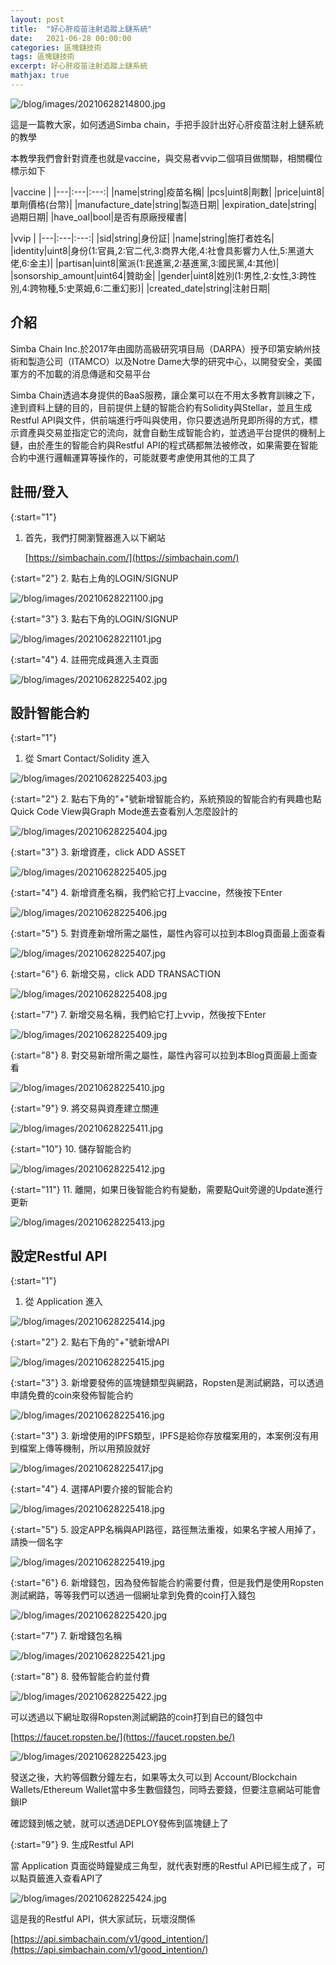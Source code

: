 ```yaml
---
layout: post
title:  "好心肝疫苗注射追蹤上鏈系統"
date:   2021-06-28 00:00:00
categories: 區塊鏈技術
tags: 區塊鏈技術
excerpt: 好心肝疫苗注射追蹤上鏈系統
mathjax: true
---
```


![/blog/images/20210628214800.jpg](/blog/images/20210628214800.jpg)

這是一篇教大家，如何透過Simba chain，手把手設計出好心肝疫苗注射上鏈系統的教學

本教學我們會針對資產也就是vaccine，與交易者vvip二個項目做關聯，相關欄位標示如下

|vaccine       |
|---|:---|:---:|
|name|string|疫苗名稱|
|pcs|uint8|劑數|
|price|uint8|單劑價格(台幣)|
|manufacture_date|string|製造日期|
|expiration_date|string|過期日期|
|have_oal|bool|是否有原廠授權書|

|vvip       |
|---|:---|:---:|
|sid|string|身份証|
|name|string|施打者姓名|
|identity|uint8|身份(1:官員,2:官二代,3:商界大佬,4:社會具影響力人仕,5:黑道大佬,6:金主)|
|partisan|uint8|黨派(1:民進黨,2:基進黨,3:國民黨,4:其他)|
|sonsorship_amount|uint64|贊助金|
|gender|uint8|姓別(1:男性,2:女性,3:跨性別,4:跨物種,5:史萊姆,6:二重幻影)|
|created_date|string|注射日期|


## 介紹

Simba Chain Inc.於2017年由國防高級研究項目局（DARPA）授予印第安納州技術和製造公司（ITAMCO）以及Notre Dame大學的研究中心，以開發安全，美國軍方的不加載的消息傳遞和交易平台

Simba Chain透過本身提供的BaaS服務，讓企業可以在不用太多教育訓練之下，達到資料上鏈的目的，目前提供上鏈的智能合約有Solidity與Stellar，並且生成Restful API與文件，供前端進行呼叫與使用，你只要透過所見即所得的方式，標示資產與交易並指定它的流向，就會自動生成智能合約，並透過平台提供的機制上鏈，由於產生的智能合約與Restful API的程式碼都無法被修改，如果需要在智能合約中進行邏輯運算等操作的，可能就要考慮使用其他的工具了

## 註冊/登入

{:start="1"}
1. 首先，我們打開瀏覽器進入以下網站

   [https://simbachain.com/](https://simbachain.com/)

{:start="2"}
2. 點右上角的LOGIN/SIGNUP

![/blog/images/20210628221100.jpg](/blog/images/20210628221100.jpg)

{:start="3"}
3. 點右下角的LOGIN/SIGNUP

![/blog/images/20210628221101.jpg](/blog/images/20210628221101.jpg)

{:start="4"}
4. 註冊完成員進入主頁面

![/blog/images/20210628225402.jpg](/blog/images/20210628225402.jpg)


## 設計智能合約

{:start="1"}
1. 從 Smart Contact/Solidity 進入

![/blog/images/20210628225403.jpg](/blog/images/20210628225403.jpg)

{:start="2"}
2. 點右下角的"+"號新增智能合約，系統預設的智能合約有興趣也點Quick Code View與Graph Mode進去查看別人怎麼設計的

![/blog/images/20210628225404.jpg](/blog/images/20210628225404.jpg)

{:start="3"}
3. 新增資產，click ADD ASSET

![/blog/images/20210628225405.jpg](/blog/images/20210628225405.jpg)

{:start="4"}
4. 新增資產名稱，我們給它打上vaccine，然後按下Enter

![/blog/images/20210628225406.jpg](/blog/images/20210628225406.jpg)

{:start="5"}
5. 對資產新增所需之屬性，屬性內容可以拉到本Blog頁面最上面查看

![/blog/images/20210628225407.jpg](/blog/images/20210628225407.jpg)

{:start="6"}
6. 新增交易，click ADD TRANSACTION

![/blog/images/20210628225408.jpg](/blog/images/20210628225408.jpg)

{:start="7"}
7. 新增交易名稱，我們給它打上vvip，然後按下Enter

![/blog/images/20210628225409.jpg](/blog/images/20210628225409.jpg)

{:start="8"}
8. 對交易新增所需之屬性，屬性內容可以拉到本Blog頁面最上面查看

![/blog/images/20210628225410.jpg](/blog/images/20210628225410.jpg)

{:start="9"}
9. 將交易與資產建立關連

![/blog/images/20210628225411.jpg](/blog/images/20210628225411.jpg)

{:start="10"}
10. 儲存智能合約

![/blog/images/20210628225412.jpg](/blog/images/20210628225412.jpg)

{:start="11"}
11. 離開，如果日後智能合約有變動，需要點Quit旁邊的Update進行更新

![/blog/images/20210628225413.jpg](/blog/images/20210628225413.jpg)

## 設定Restful API

{:start="1"}
1. 從 Application 進入

![/blog/images/20210628225414.jpg](/blog/images/20210628225414.jpg)

{:start="2"}
2. 點右下角的"+"號新增API

![/blog/images/20210628225415.jpg](/blog/images/20210628225415.jpg)

{:start="3"}
3. 新增要發佈的區塊鏈類型與網路，Ropsten是測試網路，可以透過申請免費的coin來發佈智能合約

![/blog/images/20210628225416.jpg](/blog/images/20210628225416.jpg)

{:start="3"}
3. 新增使用的IPFS類型，IPFS是給你存放檔案用的，本案例沒有用到檔案上傳等機制，所以用預設就好

![/blog/images/20210628225417.jpg](/blog/images/20210628225417.jpg)

{:start="4"}
4. 選擇API要介接的智能合約

![/blog/images/20210628225418.jpg](/blog/images/20210628225418.jpg)

{:start="5"}
5. 設定APP名稱與API路徑，路徑無法重複，如果名字被人用掉了，請換一個名字

![/blog/images/20210628225419.jpg](/blog/images/20210628225419.jpg)

{:start="6"}
6. 新增錢包，因為發佈智能合約需要付費，但是我們是使用Ropsten測試網路，等等我們可以透過一個網址拿到免費的coin打入錢包

![/blog/images/20210628225420.jpg](/blog/images/20210628225420.jpg)

{:start="7"}
7. 新增錢包名稱

![/blog/images/20210628225421.jpg](/blog/images/20210628225421.jpg)

{:start="8"}
8. 發佈智能合約並付費

![/blog/images/20210628225422.jpg](/blog/images/20210628225422.jpg)

可以透過以下網址取得Ropsten測試網路的coin打到自已的錢包中

[https://faucet.ropsten.be/](https://faucet.ropsten.be/)

![/blog/images/20210628225423.jpg](/blog/images/20210628225423.jpg)

發送之後，大約等個數分鐘左右，如果等太久可以到 Account/Blockchain Wallets/Ethereum Wallet當中多生數個錢包，同時去要錢，但要注意網站可能會鎖IP

確認錢到帳之號，就可以透過DEPLOY發佈到區塊鏈上了

{:start="9"}
9. 生成Restful API

當 Application 頁面從時鐘變成三角型，就代表對應的Restful API已經生成了，可以點頁籤進入查看API了

![/blog/images/20210628225424.jpg](/blog/images/20210628225424.jpg)

這是我的Restful API，供大家試玩，玩壞沒關係

[https://api.simbachain.com/v1/good_intention/](https://api.simbachain.com/v1/good_intention/)